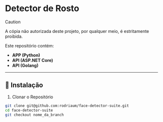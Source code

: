 # Detector de Rosto

> [!CAUTION]
> A cópia não autorizada deste projeto, por qualquer meio, é estritamente proibida.

Este repositório contém:  
- **APP (Python)**
- **API (ASP.NET Core)**
- **API (Golang)**

---

## 🚀 Instalação

1. Clonar o Repositório
```bash
git clone git@github.com:rodriaum/face-detector-suite.git
cd face-detector-suite
git checkout nome_da_branch
```